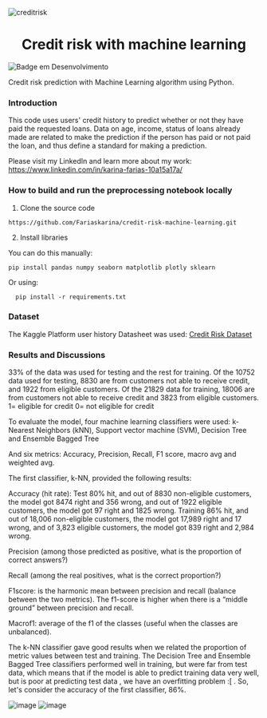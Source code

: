 ![creditrisk](https://user-images.githubusercontent.com/84626126/193157220-7d96567c-892a-4afa-8bbf-7e680c3128b3.jpg)
# <h1 align="center"> Credit risk with machine learning </h1>
![Badge em Desenvolvimento](http://img.shields.io/static/v1?label=STATUS&message=%20Concluded&color=GREEN&style=for-the-badge)


Credit risk prediction with Machine Learning algorithm using Python.

### Introduction
This code uses users' credit history to predict whether or not they have paid the requested loans. Data on age, income, status of loans already made are related to make the prediction if the person has paid or not paid the loan, and thus define a standard for making a prediction.

Please visit my LinkedIn and learn more about my work: https://www.linkedin.com/in/karina-farias-10a15a17a/

### How to build and run the preprocessing notebook locally

1. Clone the source code
```
https://github.com/Fariaskarina/credit-risk-machine-learning.git
```

2. Install libraries

You can do this manually:
```
pip install pandas numpy seaborn matplotlib plotly sklearn
```
Or using:
```
  pip install -r requirements.txt
```

### Dataset
The Kaggle Platform user history Datasheet was used:
[Credit Risk Dataset](https://www.kaggle.com/datasets/laotse/credit-risk-dataset)

### Results and Discussions
33% of the data was used for testing and the rest for training. 
Of the 10752 data used for testing, 8830 are from customers not able to receive credit, and 1922 from eligible customers. 
Of the 21829 data for training, 18006 are from customers not able to receive credit and 3823 from eligible customers.
1= eligible for credit
0= not eligible for credit

To evaluate the model, four machine learning classifiers were used:
k-Nearest Neighbors (kNN), Support vector machine (SVM), Decision Tree and Ensemble Bagged Tree

And six metrics:
Accuracy, Precision, Recall, F1 score, macro avg and weighted avg.

The first classifier, k-NN, provided the following results:

Accuracy (hit rate):
Test
80% hit, and out of 8830 non-eligible customers, the model got 8474 right and 356 wrong, and out of 1922 eligible customers, the model got 97 right and 1825 wrong.
Training
86% hit, and out of 18,006 non-eligible customers, the model got 17,989 right and 17 wrong, and of 3,823 eligible customers, the model got 839 right and 2,984 wrong.

Precision (among those predicted as positive, what is the proportion of correct answers?)

Recall (among the real positives, what is the correct proportion?)

F1score:
is the harmonic mean between precision and recall (balance between the two metrics). The f1-score is higher when there is a “middle ground” between precision and recall.

Macrof1: average of the f1 of the classes (useful when the classes are unbalanced).

The k-NN classifier gave good results when we related the proportion of metric values between test and training. The Decision Tree and Ensemble Bagged Tree classifiers performed well in training, but were far from test data, which means that if the model is able to predict training data very well, but is poor at predicting test data , we have an overfitting problem :[ . 
So, let's consider the accuracy of the first classifier, 86%.

![image](https://user-images.githubusercontent.com/84626126/195333022-27c4ecd7-f513-4faa-8fb1-b3d29ace270b.png) ![image](https://user-images.githubusercontent.com/84626126/195332977-422a42e7-9bca-41d6-b019-76deac86d224.png)
